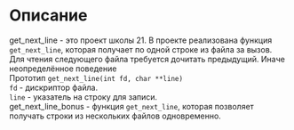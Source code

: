 # Описание
get_next_line - это проект школы 21.
В проекте реализована функция `get_next_line`, которая получает по одной строке из файла за вызов. Для чтения следующего файла требуется дочитать предыдущий. Иначе неопределённое поведение <br/>
Прототип `get_next_line(int fd, char **line)`<br/>
`fd` - дискриптор файла.<br/>
`line` - указатель на строку для записи.<br/>
get_next_line_bonus - функция `get_next_line`, которая позволяет получать строки из нескольких файлов одновременно.
